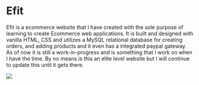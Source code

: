 # Efit
Efit is a ecommerce website that I have created with the sole purpose of learning to create Ecommerce web applications. It is built and designed with vanilla HTML, CSS and utilizes a MySQL relational database for creating orders, and adding products and it even has a integrated paypal gateway. As of now it is still a work-in-progress and is something that I work on when I have the time. By no means is this an elite level website but I will continue to update this until it gets there. 

<img src="efit-demo3.mov" >
